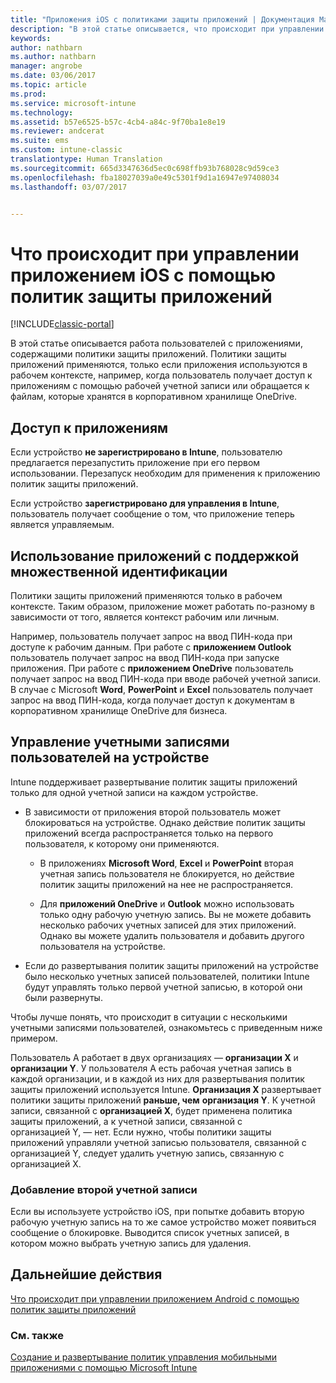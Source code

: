 ```yaml
---
title: "Приложения iOS с политиками защиты приложений | Документация Майкрософт"
description: "В этой статье описывается, что происходит при управлении приложением iOS с помощью политик защиты приложений."
keywords: 
author: nathbarn
ms.author: nathbarn
manager: angrobe
ms.date: 03/06/2017
ms.topic: article
ms.prod: 
ms.service: microsoft-intune
ms.technology: 
ms.assetid: b57e6525-b57c-4cb4-a84c-9f70ba1e8e19
ms.reviewer: andcerat
ms.suite: ems
ms.custom: intune-classic
translationtype: Human Translation
ms.sourcegitcommit: 665d3347636d5ec0c698ffb93b768028c9d59ce3
ms.openlocfilehash: fba18027039a0e49c5301f9d1a16947e97408034
ms.lasthandoff: 03/07/2017


---
```


# <a name="what-to-expect-when-your-ios-app-is-managed-by-app-protection-policies"></a>Что происходит при управлении приложением iOS с помощью политик защиты приложений

[!INCLUDE[classic-portal](../includes/classic-portal.md)]

 В этой статье описывается работа пользователей с приложениями, содержащими политики защиты приложений. Политики защиты приложений применяются, только если приложения используются в рабочем контексте, например, когда пользователь получает доступ к приложениям с помощью рабочей учетной записи или обращается к файлам, которые хранятся в корпоративном хранилище OneDrive.

##  <a name="access-apps"></a>Доступ к приложениям

Если устройство **не зарегистрировано в Intune**, пользователю предлагается перезапустить приложение при его первом использовании.  Перезапуск необходим для применения к приложению политик защиты приложений. 

<!--- The following screenshot from the Skype app illustrates this restart request: --->


<!---  ![Screenshot of the iOS device showing PIN prompt](../media/appmanagement/iOS_AppPINPrompt.png) --->

Если устройство **зарегистрировано для управления в Intune**, пользователь получает сообщение о том, что приложение теперь является управляемым.

##  <a name="use-apps-with-multi-identity-support"></a>Использование приложений с поддержкой множественной идентификации

Политики защиты приложений применяются только в рабочем контексте. Таким образом, приложение может работать по-разному в зависимости от того, является контекст рабочим или личным.

 Например, пользователь получает запрос на ввод ПИН-кода при доступе к рабочим данным. При работе с **приложением Outlook** пользователь получает запрос на ввод ПИН-кода при запуске приложения. При работе с **приложением OneDrive** пользователь получает запрос на ввод ПИН-кода при вводе рабочей учетной записи.  В случае с Microsoft **Word**, **PowerPoint** и **Excel** пользователь получает запрос на ввод ПИН-кода, когда получает доступ к документам в корпоративном хранилище OneDrive для бизнеса.

##  <a name="manage-user-accounts-on-the-device"></a>Управление учетными записями пользователей на устройстве

Intune поддерживает развертывание политик защиты приложений только для одной учетной записи на каждом устройстве.

* В зависимости от приложения второй пользователь может блокироваться на устройстве. Однако действие политик защиты приложений всегда распространяется только на первого пользователя, к которому они применяются.
  * В приложениях **Microsoft Word**, **Excel** и **PowerPoint** вторая учетная запись пользователя не блокируется, но действие политик защиты приложений на нее не распространяется.  

  * Для **приложений OneDrive** и **Outlook** можно использовать только одну рабочую учетную запись. Вы не можете добавить несколько рабочих учетных записей для этих приложений. Однако вы можете удалить пользователя и добавить другого пользователя на устройстве.

* Если до развертывания политик защиты приложений на устройстве было несколько учетных записей пользователей, политики Intune будут управлять только первой учетной записью, в которой они были развернуты.


Чтобы лучше понять, что происходит в ситуации с несколькими учетными записями пользователей, ознакомьтесь с приведенным ниже примером.

Пользователь A работает в двух организациях — **организации X** и **организации Y**. У пользователя A есть рабочая учетная запись в каждой организации, и в каждой из них для развертывания политик защиты приложений используется Intune. **Организация X** развертывает политики защиты приложений **раньше, чем** **организация Y**. К учетной записи, связанной с **организацией X**, будет применена политика защиты приложений, а к учетной записи, связанной с организацией Y, — нет. Если нужно, чтобы политики защиты приложений управляли учетной записью пользователя, связанной с организацией Y, следует удалить учетную запись, связанную с организацией X.

### <a name="add-a-second-account"></a>Добавление второй учетной записи

Если вы используете устройство iOS, при попытке добавить вторую рабочую учетную запись на то же самое устройство может появиться сообщение о блокировке. Выводится список учетных записей, в котором можно выбрать учетную запись для удаления.

## <a name="next-steps"></a>Дальнейшие действия
[Что происходит при управлении приложением Android с помощью политик защиты приложений](user-experience-for-mam-enabled-android-apps-with-microsoft-intune.md)
### <a name="see-also"></a>См. также
[Создание и развертывание политик управления мобильными приложениями с помощью Microsoft Intune](create-and-deploy-mobile-app-management-policies-with-microsoft-intune.md)

